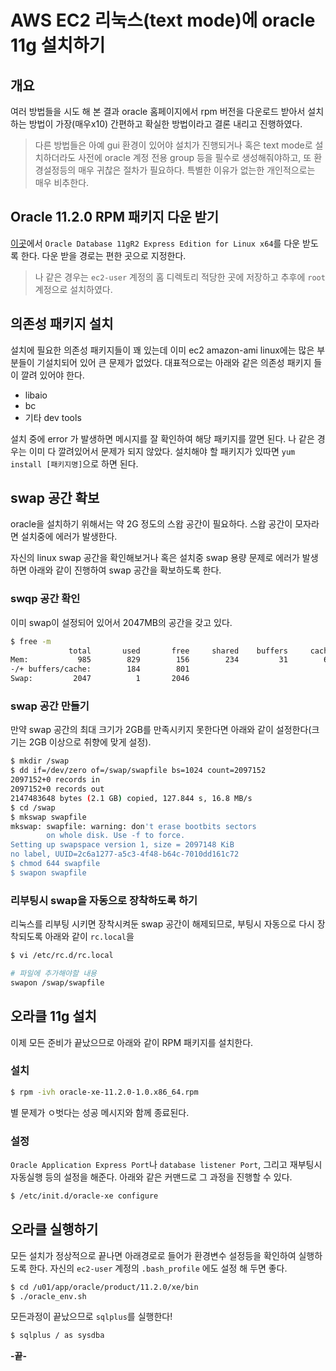 # AWS EC2 리눅스(text mode)에 oracle 11g 설치하기

## 개요

여러 방법들을 시도 해 본 결과 oracle 홈페이지에서 rpm 버전을 다운로드 받아서 설치하는 방법이 가장(매우x10) 간편하고 확실한 방법이라고 결론 내리고 진행하였다.

> 다른 방법들은 아예 gui 환경이 있어야 설치가 진행되거나 혹은 text mode로 설치하더라도 사전에 oracle 계정 전용 group  등을 필수로 생성해줘야하고, 또 환경설정등의 매우 귀찮은 절차가 필요하다. 특별한 이유가 없는한 개인적으로는 매우 비추한다.

## Oracle 11.2.0 RPM 패키지 다운 받기

[이곳](https://www.oracle.com/database/technologies/xe-prior-releases.html)에서 `Oracle Database 11gR2 Express Edition for Linux x64`를 다운 받도록 한다. 다운 받을 경로는 편한 곳으로 지정한다. 

> 나 같은 경우는 `ec2-user` 계정의 홈 디렉토리 적당한 곳에 저장하고 추후에 `root` 계정으로 설치하였다.

## 의존성 패키지 설치

설치에 필요한 의존성 패키지들이 꽤 있는데 이미 ec2 amazon-ami linux에는 많은 부분들이 기설치되어 있어 큰 문제가 없었다. 대표적으로는 아래와 같은 의존성 패키지 들이 깔려 있어야 한다.

- libaio
- bc
- 기타 dev tools

설치 중에 error 가 발생하면 메시지를 잘 확인하여 해당 패키지를 깔면 된다. 나 같은 경우는 이미 다 깔려있어서 문제가 되지 않았다. 설치해야 할 패키지가 있따면 `yum install [패키지명]`으로 하면 된다.

## swap 공간 확보

oracle을 설치하기 위해서는 약 2G 정도의 스왑 공간이 필요하다. 스왑 공간이 모자라면 설치중에 에러가 발생한다. 

자신의 linux swap 공간을 확인해보거나 혹은 설치중 swap 용량 문제로 에러가 발생하면 아래와 같이 진행하여 swap 공간을 확보하도록 한다.

### swqp 공간 확인

이미 swap이 설정되어 있어서 2047MB의 공간을 갖고 있다.

```bash
$ free -m
             total       used       free     shared    buffers     cached
Mem:           985        829        156        234         31        614
-/+ buffers/cache:        184        801
Swap:         2047          1       2046

```

### swap 공간 만들기

만약 swap 공간의 최대 크기가 2GB를 만족시키지 못한다면 아래와 같이 설정한다(크기는 2GB 이상으로 취향에 맞게 설정).

```bash
$ mkdir /swap
$ dd if=/dev/zero of=/swap/swapfile bs=1024 count=2097152
2097152+0 records in
2097152+0 records out
2147483648 bytes (2.1 GB) copied, 127.844 s, 16.8 MB/s
$ cd /swap
$ mkswap swapfile
mkswap: swapfile: warning: don't erase bootbits sectors
        on whole disk. Use -f to force.
Setting up swapspace version 1, size = 2097148 KiB
no label, UUID=2c6a1277-a5c3-4f48-b64c-7010dd161c72
$ chmod 644 swapfile
$ swapon swapfile
```

### 리부팅시 swap을 자동으로 장착하도록 하기

리눅스를 리부팅 시키면 장착시켜둔 swap 공간이 해제되므로, 부팅시 자동으로 다시 장착되도록 아래와 같이 `rc.local`을 

```bash
$ vi /etc/rc.d/rc.local

# 파일에 추가해야할 내용
swapon /swap/swapfile
```

## 오라클 11g 설치

이제 모든 준비가 끝났으므로  아래와 같이 RPM 패키지를 설치한다.

### 설치

```bash
$ rpm -ivh oracle-xe-11.2.0-1.0.x86_64.rpm
```

별 문제가 ㅇ벗다는 성공 메시지와 함께 종료된다.

### 설정

`Oracle Application Express Port`나 `database listener Port`, 그리고 재부팅시 자동실행 등의 설정을 해준다. 아래와 같은 커맨드로 그 과정을 진행할 수 있다. 

```bash
$ /etc/init.d/oracle-xe configure
```

## 오라클 실행하기

모든 설치가 정상적으로 끝나면 아래경로로 들어가 환경변수 설정등을 확인하여 실행하도록 한다. 자신의 `ec2-user` 계정의 `.bash_profile` 에도 설정 해 두면 좋다.

```bash
$ cd /u01/app/oracle/product/11.2.0/xe/bin
$ ./oracle_env.sh
```

모든과정이 끝났으므로 `sqlplus`를 실행한다!

```bash
$ sqlplus / as sysdba
```

**-끝-**

